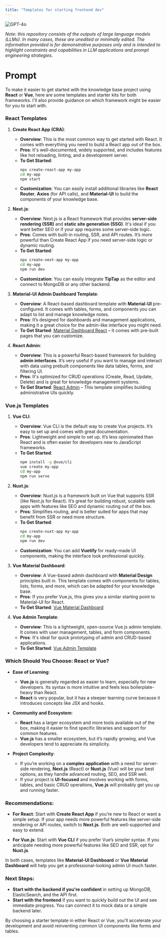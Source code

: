 ```yaml
---
title: "Templates for starting frontend dev"
---
```

![GPT-4o](https://img.shields.io/badge/GPT--4o-3333FF?style=for-the-badge&logo=openai&logoColor=white)



*Note: this repository consists of the outputs of large language models (LLMs). In many cases, these are unedited or minimally edited. The information provided is for demonstrative purposes only and is intended to highlight constraints and capabilities in LLM applications and prompt engineering strategies.*


# Prompt
To make it easier to get started with the knowledge base project using **React** or **Vue**, here are some templates and starter kits for both frameworks. I'll also provide guidance on which framework might be easier for you to start with.

### **React Templates**

1. **Create React App (CRA)**:
   - **Overview**: This is the most common way to get started with React. It comes with everything you need to build a React app out of the box.
   - **Pros**: It's well-documented, widely supported, and includes features like hot reloading, linting, and a development server.
   - **To Get Started**:
     ```bash
     npx create-react-app my-app
     cd my-app
     npm start
     ```
   - **Customization**: You can easily install additional libraries like **React Router**, **Axios** (for API calls), and **Material-UI** to build the components of your knowledge base.

2. **Next.js**:
   - **Overview**: Next.js is a React framework that provides **server-side rendering (SSR)** and **static site generation (SSG)**. It's ideal if you want better SEO or if your app requires some server-side logic.
   - **Pros**: Comes with built-in routing, SSR, and API routes. It’s more powerful than Create React App if you need server-side logic or dynamic routing.
   - **To Get Started**:
     ```bash
     npx create-next-app my-app
     cd my-app
     npm run dev
     ```
   - **Customization**: You can easily integrate **TipTap** as the editor and connect to MongoDB or any other backend.

3. **Material-UI Admin Dashboard Template**:
   - **Overview**: A React-based dashboard template with **Material-UI** pre-configured. It comes with tables, forms, and components you can adapt to list and manage knowledge notes.
   - **Pros**: It’s designed for dashboards and management applications, making it a great choice for the admin-like interface you might need.
   - **To Get Started**: [Material Dashboard React](https://www.creative-tim.com/product/material-dashboard-react) – It comes with pre-built pages that you can customize.

4. **React Admin**:
   - **Overview**: This is a powerful React-based framework for building **admin interfaces**. It’s very useful if you want to manage and interact with data using prebuilt components like data tables, forms, and filtering UI.
   - **Pros**: It's optimized for CRUD operations (Create, Read, Update, Delete) and is great for knowledge management systems.
   - **To Get Started**: [React Admin](https://marmelab.com/react-admin/) – This template simplifies building administrative UIs quickly.

### **Vue.js Templates**

1. **Vue CLI**:
   - **Overview**: Vue CLI is the default way to create Vue projects. It’s easy to set up and comes with great documentation.
   - **Pros**: Lightweight and simple to set up. It’s less opinionated than React and is often easier for developers new to JavaScript frameworks.
   - **To Get Started**:
     ```bash
     npm install -g @vue/cli
     vue create my-app
     cd my-app
     npm run serve
     ```

2. **Nuxt.js**:
   - **Overview**: Nuxt.js is a framework built on Vue that supports SSR (like Next.js for React). It’s great for building robust, scalable web apps with features like SEO and dynamic routing out of the box.
   - **Pros**: Simplifies routing, and is better suited for apps that may benefit from SSR or need more structure.
   - **To Get Started**:
     ```bash
     npx create-nuxt-app my-app
     cd my-app
     npm run dev
     ```
   - **Customization**: You can add **Vuetify** for ready-made UI components, making the interface look professional quickly.

3. **Vue Material Dashboard**:
   - **Overview**: A Vue-based admin dashboard with **Material Design** principles built in. This template comes with components for tables, lists, forms, and more, which can be adapted for your knowledge base.
   - **Pros**: If you prefer Vue.js, this gives you a similar starting point to Material-UI for React.
   - **To Get Started**: [Vue Material Dashboard](https://www.creative-tim.com/product/vue-material-dashboard)

4. **Vue Admin Template**:
   - **Overview**: This is a lightweight, open-source Vue.js admin template. It comes with user management, tables, and form components.
   - **Pros**: It's ideal for quick prototyping of admin and CRUD-based applications.
   - **To Get Started**: [Vue Admin Template](https://github.com/vue-bulma/vue-admin)

### **Which Should You Choose: React or Vue?**
- **Ease of Learning**: 
  - **Vue.js** is generally regarded as easier to learn, especially for new developers. Its syntax is more intuitive and feels less boilerplate-heavy than React.
  - **React** is very popular, but it has a steeper learning curve because it introduces concepts like JSX and hooks.
  
- **Community and Ecosystem**:
  - **React** has a larger ecosystem and more tools available out of the box, making it easier to find specific libraries and support for common features.
  - **Vue.js** has a smaller ecosystem, but it’s rapidly growing, and Vue developers tend to appreciate its simplicity.

- **Project Complexity**:
  - If you’re working on a **complex application** with a need for server-side rendering, **Next.js** (React) or **Nuxt.js** (Vue) will be your best options, as they handle advanced routing, SEO, and SSR well.
  - If your project is **UI-focused** and involves working with forms, tables, and basic CRUD operations, **Vue.js** will probably get you up and running faster.

### **Recommendations**:
- **For React**: Start with **Create React App** if you’re new to React or want a simple setup. If your app needs more powerful features like server-side rendering or API routes, switch to **Next.js**. Both are well-supported and easy to extend.
  
- **For Vue.js**: Start with **Vue CLI** if you prefer Vue’s simpler syntax. If you anticipate needing more powerful features like SEO and SSR, opt for **Nuxt.js**.

In both cases, templates like **Material-UI Dashboard** or **Vue Material Dashboard** will help you get a professional-looking admin UI much faster.

### Next Steps:
- **Start with the backend if you're confident** in setting up MongoDB, ElasticSearch, and the API first.
- **Start with the frontend** if you want to quickly build out the UI and see immediate progress. You can connect it to mock data or a simple backend later.

By choosing a starter template in either React or Vue, you’ll accelerate your development and avoid reinventing common UI components like forms and tables.
